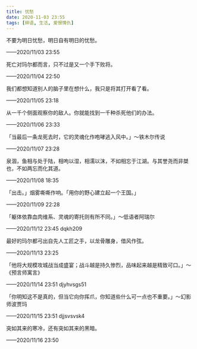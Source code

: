 ```yaml
---
title: 忧愁
date: 2020-11-03 23:55
tags: [碎语, 生活, 爱恨情仇]
---
```


不要为明日忧愁，明日自有明日的忧愁。

——2020/11/03 23:55

死亡对玛尔都而言，只不过是又一个手下败将。

——2020/11/04 22:50

我们都想知道别人的脑子里在想什么，我只是将其打开看了看。

——2020/11/05 23:18

从一千个侧面观察你的敌人。你就能找到一千种杀死他们的办法。

——2020/11/06 23:33

「当最后一条龙死去时，它的灵魂化作咆哮逃入风中。」～铁木尔传说

——2020/11/07 23:28

泉涸，鱼相与处于陆，相呴以湿，相濡以沫，不如相忘于江湖。与其誉尧而非桀也，不如两忘而化其道。

——2020/11/08 18:35

「出击。」烟雾嘶嘶作响。「用你的野心建立起一个王国。」

——2020/11/09 22:28

「躯体依靠血肉维系、灵魂的寄托则有所不同。」～低语者阿瑞尔

——2020/11/12 23:45 dqkh209

最好的玛尔都弓出自先人工匠之手，以龙骨雕身，借风作弦。

——2020/11/13 23:25

「他将大规模攻城战当成盛宴；战斗越是持久惨烈，品味起来越是精致可口。」～《预言师寓言》

——2020/11/14 23:51 djyhvsgs51

「你明知这不是真的，但当它向你挥爪，你知道些什么可一点也不重要。」～幻影师波贾玛

——2020/11/15 23:51 djjsvsvsk4

突如其来的寒冷，还有突如其来的黑暗。

——2020/11/16 23:50
